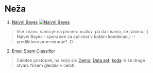 # Neža #
1. [Naivni Beyes](https://www.youtube.com/watch?v=O2L2Uv9pdDA)
[![Naivni Beyes](https://miro.medium.com/max/600/1*aFhOj7TdBIZir4keHMgHOw.png)](https://www.youtube.com/watch?v=O2L2Uv9pdDA)

> Vse znano, samo je na primeru mailov, pa da imamo, če rabimo. :)
> Naivni Bayes - uporaben za aplicirat v kakšni kombinaciji -- prediktivno procesiranje? :D

2. [Email Spam Classifier](https://www.youtube.com/watch?v=YncZ0WwxyzU)

> Celoten postopek, na voljo so: [Demo](https://esc-campusx.herokuapp.com/), [Data set](https://www.kaggle.com/uciml/sms-spam-collection-dataset), [koda](https://github.com/campusx-official/sms-spam-classifier)
in še druge stvari. Nisem gledala v celoti.
